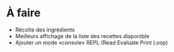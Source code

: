 # À faire

- Récolte des ingrédients
- Meilleurs affichage de la liste des recettes disponible
- Ajouter un mode «console» REPL (Read Evaluate Print Loop)
